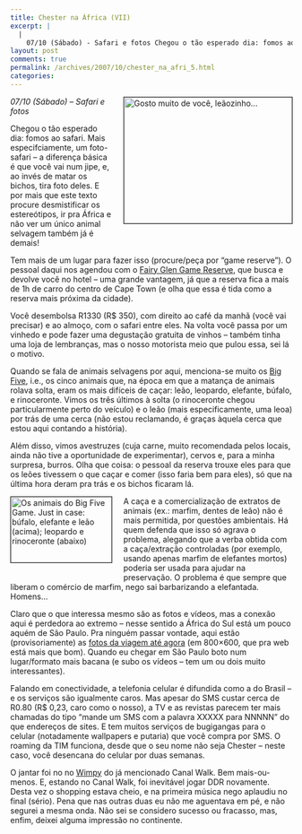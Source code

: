 ```yaml
---
title: Chester na África (VII)
excerpt: |
  |
    07/10 (Sábado) - Safari e fotos Chegou o tão esperado dia: fomos ao safari. Mais especifciamente, um foto-safari - a diferença básica é que você vai num jipe, e, ao invés de matar os bichos, tira foto deles. E por...
layout: post
comments: true
permalink: /archives/2007/10/chester_na_afri_5.html
categories:
---
```

<p><span class="mt-enclosure mt-enclosure-image"><img title="Gosto muito de você, leãozinho..." border="1" src="//chester.me/archives/img/chester_leoa.jpg" width="300" height="225" class="mt-image-right" style="float: right; margin: 0 0 20px 20px;"/></span><em>07/10 (Sábado) &#8211; Safari e fotos</em></p>
<p>Chegou o tão esperado dia: fomos ao safari. Mais especifciamente, um foto-safari &#8211; a diferença básica é que você vai num jipe, e, ao invés de matar os bichos, tira foto deles. E por mais que este texto procure desmistificar os estereótipos, ir pra África e não ver um único animal selvagem também já é demais!</p>
<p>Tem mais de um lugar para fazer isso (procure/peça por &#8220;game reserve&#8221;). O pessoal daqui nos agendou com o <a href="http://www.fairyglen.co.za/" >Fairy Glen Game Reserve</a>, que busca e devolve você no hotel &#8211; uma grande vantagem, já que a reserva fica a mais de 1h de carro do centro de Cape Town (e olha que essa é tida como a reserva mais próxima da cidade).</p>
<p>Você desembolsa R1330 (R$ 350), com direito ao café da manhã (você vai precisar) e ao almoço, com o safari entre eles. Na volta você passa por um vinhedo e pode fazer uma degustação gratuita de vinhos &#8211; também tinha uma loja de lembranças, mas o nosso motorista meio que pulou essa, sei lá o motivo.</p>
<p>Quando se fala de animais selvagens por aqui, menciona-se muito os <a href="http://pt.wikipedia.org/wiki/Big_five" >Big Five</a>, i.e., os cinco animais que, na época em que a matança de animais rolava solta, eram os mais difíceis de caçar: leão, leopardo, elefante, búfalo, e rinoceronte. Vimos os três últimos à solta (o rinoceronte chegou particularmente perto do veículo) e o leão (mais especificamente, uma leoa) por trás de uma cerca (não estou reclamando, é graças àquela cerca que estou aqui contando a história).</p>
<p>Além disso, vimos avestruzes (cuja carne, muito recomendada pelos locais, ainda não tive a oportunidade de experimentar), cervos e, para a minha surpresa, burros. Olha que coisa: o pessoal da reserva trouxe eles para que os leões tivessem o que caçar e comer (isso faria bem para eles), só que na última hora deram pra trás e os bichos ficaram lá.</p>
<p><span class="mt-enclosure mt-enclosure-image"><img title="Os animais do Big Five Game. Just in case: búfalo, elefante e leão (acima); leopardo e rinoceronte (abaixo)" border="1" src="//chester.me/archives/img/bigfive.jpg" width="180" height="117" class="mt-image-left" style="float: left; margin: 0 20px 20px 0;"/></span>A caça e a comercialização de extratos de animais (ex.: marfim, dentes de leão) não é mais permitida, por questões ambientais. Há quem defenda que isso só agrava o problema, alegando que a verba obtida com a caça/extração controladas (por exemplo, usando apenas marfim de elefantes mortos) poderia ser usada para ajudar na preservação. O problema é que sempre que liberam o comércio de marfim, nego sai barbarizando a elefantada. Homens&#8230;</p>
<p>Claro que o que interessa mesmo são as fotos e vídeos, mas a conexão aqui é perdedora ao extremo &#8211; nesse sentido a África do Sul está um pouco aquém de São Paulo. Pra ninguém passar vontade, aqui estão (provisoriamente) as <a href="/fotos/capetown/" />fotos da viagem até agora</a> (em 800&#215;600, que pra web está mais que bom). Quando eu chegar em São Paulo boto num lugar/formato mais bacana (e subo os vídeos &#8211; tem um ou dois muito interessantes).</p>
<p>Falando em conectividade, a telefonia celular é difundida como a do Brasil &#8211; e os serviços são igualmente caros. Mas apesar do SMS custar cerca de R0.80 (R$ 0,23, caro como o nosso), a TV e as revistas parecem ter mais chamadas do tipo &#8220;mande um SMS com a palavra XXXXX para NNNNN&#8221; do que endereços de sites. E tem muitos serviços de bugigangas para o celular (notadamente wallpapers e putaria) que você compra por SMS. O roaming da TIM funciona, desde que o seu nome não seja Chester &#8211; neste caso, você desencana do celular por duas semanas.</p>
<p>O jantar foi no no <a href="http://www.wimpy.co.za/" >Wimpy</a> do já mencionado Canal Walk. Bem mais-ou-menos. E, estando no Canal Walk, foi inevitável jogar DDR novamente. Desta vez o shopping estava cheio, e na primeira música nego aplaudiu no final (sério). Pena que nas outras duas eu não me aguentava em pé, e não segurei a mesma onda. Não sei se considero sucesso ou fracasso, mas, enfim, deixei alguma impressão no continente.</p>
